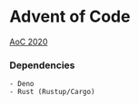 # Advent of Code 

[AoC 2020](https://adventofcode.com/2020/about)

### Dependencies
    - Deno
    - Rust (Rustup/Cargo)
